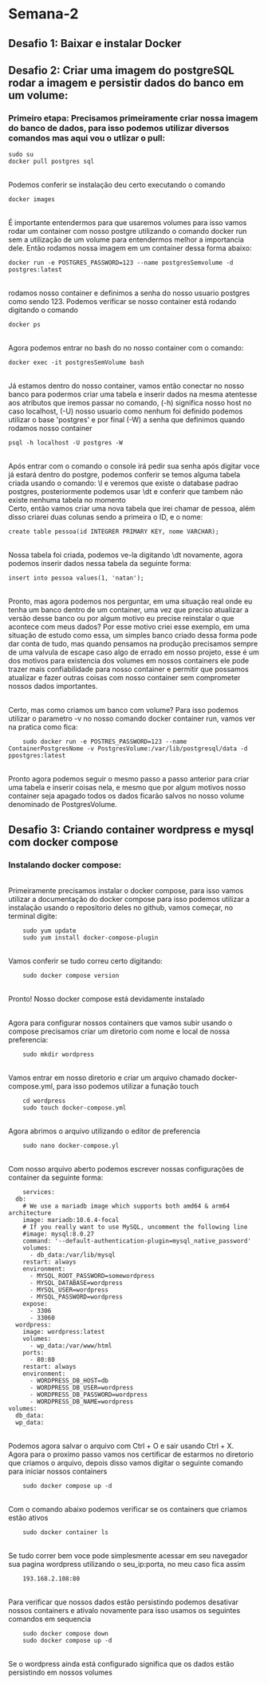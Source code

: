 # Semana-2
## Desafio 1: Baixar e instalar Docker

## Desafio 2: Criar uma imagem do postgreSQL rodar a imagem e persistir dados do banco em um volume:
### Primeiro etapa: Precisamos primeiramente criar nossa imagem do banco de dados, para isso podemos utilizar diversos comandos mas aqui vou o utlizar o pull:

    sudo su
    docker pull postgres sql
<br>Podemos conferir se instalação deu certo executando o comando

    docker images
<br> É importante entendermos para que usaremos volumes para isso vamos rodar um container com nosso postgre utilizando o comando docker run sem a utilização de um volume para entendermos melhor a importancia dele. Então rodamos nossa imagem em um container dessa forma abaixo: 

  
    docker run -e POSTGRES_PASSWORD=123 --name postgresSemvolume -d postgres:latest

<br> rodamos nosso container e definimos a senha do nosso usuario postgres como sendo 123. Podemos verificar se nosso container está rodando digitando o comando
    
    docker ps
<br> Agora podemos entrar no bash do no nosso container com o comando:

    docker exec -it postgresSemVolume bash
<br> Já estamos dentro do nosso container, vamos então conectar no nosso banco para podermos criar uma tabela e inserir dados na mesma atentesse aos atributos que iremos passar no comando, (-h) significa nosso host no caso localhost, (-U) nosso usuario como nenhum foi definido podemos utilizar o base 'postgres' e por final (-W) a senha que definimos quando rodamos nosso container

    psql -h localhost -U postgres -W
<br> Após entrar com o comando o console irá pedir sua senha após digitar voce já estará dentro do postgre, podemos conferir se temos alguma tabela criada usando o comando:
\l e veremos que existe o database padrao postgres, posteriormente podemos usar \dt e conferir que tambem não existe nenhuma tabela no momento
<br>Certo, então vamos criar uma nova tabela que irei chamar de pessoa, além disso criarei duas colunas sendo a primeira o ID, e o nome: 

    create table pessoa(id INTEGRER PRIMARY KEY, nome VARCHAR);
<br> Nossa tabela foi criada, podemos ve-la digitando \dt novamente, agora podemos inserir dados nessa tabela da seguinte forma:

    
    insert into pessoa values(1, 'natan');
<br> Pronto, mas agora podemos nos perguntar, em uma situação real onde eu tenha um banco dentro de um container, uma vez que preciso atualizar a versão desse banco ou por algum motivo eu precise reinstalar o que acontece com meus dados? Por esse motivo criei esse exemplo, em uma situação de estudo como essa, um simples banco criado dessa forma pode dar conta de tudo, mas quando pensamos na produção precisamos sempre de uma valvula de escape caso algo de errado em nosso projeto, esse é um dos motivos para existencia dos volumes em nossos containers ele pode trazer mais confiabilidade para nosso container e permitir que possamos atualizar e fazer outras coisas com nosso container sem comprometer nossos dados importantes.

<br> Certo, mas como criamos um banco com volume? Para isso podemos utilizar o parametro -v no nosso comando docker container run, vamos ver na pratica como fica:

        sudo docker run -e POSTRES_PASSWORD=123 --name ContainerPostgresNome -v PostgresVolume:/var/lib/postgresql/data -d ppostgres:latest

<br> Pronto agora podemos seguir o mesmo passo a passo anterior para criar uma tabela e inserir coisas nela, e mesmo que por algum motivos nosso container seja apagado todos os dados ficarão salvos no nosso volume denominado de PostgresVolume.

## Desafio 3: Criando container wordpress e mysql com docker compose 
### Instalando docker compose: 
<br> Primeiramente precisamos instalar o docker compose, para isso vamos utilizar a documentação do docker compose para isso podemos utilizar a instalação usando o repositorio deles no github, vamos começar, no terminal digite:

        sudo yum update
        sudo yum install docker-compose-plugin
<br> Vamos conferir se tudo correu certo digitando: 

        sudo docker compose version

<br> Pronto! Nosso docker compose está devidamente instalado

<br> Agora para configurar nossos containers que vamos subir usando o compose precisamos criar um diretorio com nome e local de nossa preferencia:

        sudo mkdir wordpress
<br> Vamos entrar em nosso diretorio e criar um arquivo chamado docker-compose.yml, para isso podemos utilizar a funação touch

        cd wordpress
        sudo touch docker-compose.yml
<br> Agora abrimos o arquivo utilizando o editor de preferencia

        sudo nano docker-compose.yl
<br> Com nosso arquivo aberto podemos escrever nossas configurações de container da seguinte forma:

        services:
      db:
        # We use a mariadb image which supports both amd64 & arm64 architecture
        image: mariadb:10.6.4-focal
        # If you really want to use MySQL, uncomment the following line
        #image: mysql:8.0.27
        command: '--default-authentication-plugin=mysql_native_password'
        volumes:
          - db_data:/var/lib/mysql
        restart: always
        environment:
          - MYSQL_ROOT_PASSWORD=somewordpress
          - MYSQL_DATABASE=wordpress
          - MYSQL_USER=wordpress
          - MYSQL_PASSWORD=wordpress
        expose:
          - 3306
          - 33060
      wordpress:
        image: wordpress:latest
        volumes:
          - wp_data:/var/www/html
        ports:
          - 80:80
        restart: always
        environment:
          - WORDPRESS_DB_HOST=db
          - WORDPRESS_DB_USER=wordpress
          - WORDPRESS_DB_PASSWORD=wordpress
          - WORDPRESS_DB_NAME=wordpress
    volumes:
      db_data:
      wp_data:
<br> Podemos agora salvar o arquivo com Ctrl + O e sair usando Ctrl + X.
<br> Agora para o proximo passo vamos nos certificar de estarmos no diretorio que criamos o arquivo, depois disso vamos digitar o seguinte comando para iniciar nossos containers

        sudo docker compose up -d

<br> Com o comando abaixo podemos verificar se os containers que criamos  estão ativos

        sudo docker container ls

<br> Se tudo correr bem voce pode simplesmente acessar em seu navegador sua pagina wordpress utilizando o seu_ip:porta, no meu caso fica assim

        193.168.2.108:80 
<br> Para verificar que nossos dados estão persistindo podemos desativar nossos containers e ativalo novamente para isso usamos os seguintes comandos em sequencia

        sudo docker compose down
        sudo docker compose up -d
<br> Se o wordpress ainda está configurado significa que os dados estão persistindo em nossos volumes

        

